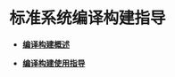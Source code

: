 # 标准系统编译构建指导<a name="ZH-CN_TOPIC_0000001157319427"></a>

-   **[编译构建概述](编译构建概述-0.md)**  

-   **[编译构建使用指导](编译构建使用指导-1.md)**  



